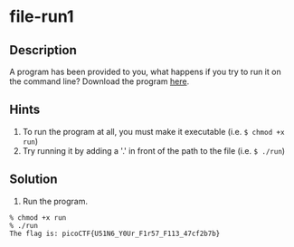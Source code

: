 # file-run1
## Description
A program has been provided to you, what happens if you try to run it on the command line? Download the program [here](run).
## Hints
1. To run the program at all, you must make it executable (i.e. `$ chmod +x run`)
2. Try running it by adding a '.' in front of the path to the file (i.e. `$ ./run`)
## Solution
1. Run the program.
```console
% chmod +x run
% ./run
The flag is: picoCTF{U51N6_Y0Ur_F1r57_F113_47cf2b7b}
```
